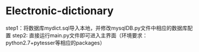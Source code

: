 # Electronic-dictionary
step1：将数据库mydict.sql导入本地，并修改mysqlDB.py文件中相应的数据库配置
step2: 直接运行main.py文件即可进入主界面（环境要求：python2.7+pytesser等相应的packages）
